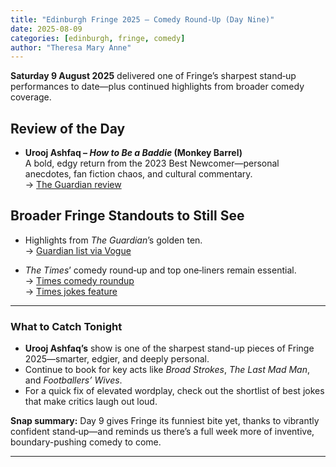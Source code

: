 ```yaml
---
title: "Edinburgh Fringe 2025 – Comedy Round‑Up (Day Nine)"
date: 2025-08-09
categories: [edinburgh, fringe, comedy]
author: "Theresa Mary Anne"
---
```


**Saturday 9 August 2025** delivered one of Fringe’s sharpest stand‑up performances to date—plus continued highlights from broader comedy coverage.

## Review of the Day

- **Urooj Ashfaq – _How to Be a Baddie_ (Monkey Barrel)**  
  A bold, edgy return from the 2023 Best Newcomer—personal anecdotes, fan fiction chaos, and cultural commentary.  
  → [The Guardian review](https://www.theguardian.com/stage/2025/aug/09/urooj-ashfaq-how-to-be-a-baddie-review-monkey-barrel-edinburgh)

## Broader Fringe Standouts to Still See

- Highlights from *The Guardian*’s golden ten.  
  → [Guardian list via Vogue](https://www.vogue.com/article/10-standout-acts-from-2025-edinburgh-fringe-festival?utm_source=chatgpt.com)

- *The Times*’ comedy round‑up and top one‑liners remain essential.  
  → [Times comedy roundup](https://www.thetimes.co.uk/article/edinburgh-fringe-festival-2025-best-comedy-shows-ranked-xzd2kjplw?utm_source=chatgpt.com)  
  → [Times jokes feature](https://www.thetimes.co.uk/article/the-best-jokes-of-edinburgh-fringe-2025-xkh5qg5kb?utm_source=chatgpt.com)

---

### What to Catch Tonight

- **Urooj Ashfaq’s** show is one of the sharpest stand-up pieces of Fringe 2025—smarter, edgier, and deeply personal.  
- Continue to book for key acts like *Broad Strokes*, *The Last Mad Man*, and *Footballers’ Wives*.  
- For a quick fix of elevated wordplay, check out the shortlist of best jokes that make critics laugh out loud.

**Snap summary:** Day 9 gives Fringe its funniest bite yet, thanks to vibrantly confident stand‑up—and reminds us there’s a full week more of inventive, boundary-pushing comedy to come.

---
